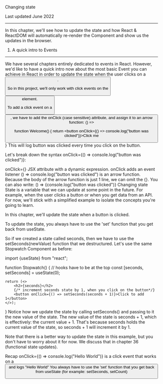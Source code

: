 Changing state 

Last updated June 2022
***

In this chapter, we'll see how to update the state and how React & ReactDOM will automatically re-render the Component and show us the updates in the browser.

1. A quick intro to Events
****
   We have several chapters entirely dedicated to events in React.
However, we'd like to have a quick intro now about the most basic Event you can achieve in React in order to update the state when the user clicks on a <button>.

So in this project, we'll only work with click events on the <button> element.

To add a click event on a <button>, we have to add the onClick (case sensitive) attribute, and assign it to an arrow function: () => 

function Welcome() {
    return <button onClick={() => console.log("button was clicked")}>Click me</button>
}
This will log button was clicked every time you click on the button.

Let's break down the syntax onClick={() => console.log("button was clicked")}:

onClick={} JSX attribute with a dynamic expression.
onClick adds an event listener
() => console.log("button was clicked") is an arrow function. Because the body of the arrow function is just 1 line, we can omit the {}. You can also write: () => {console.log("button was clicked")}
Changing state
State is a variable that we can update at some point in the future.
For example, when the user clicks a button or when you get data from an API.
For now, we'll stick with a simplified example to isolate the concepts you're going to learn.

In this chapter, we'll update the state when a button is clicked.

To update the state, you always have to use the 'set' function that you get back from useState.

So if we created a state called seconds, then we have to use the setSeconds(newValue) function that we destructured. Let's use the same Stopwatch Component as before:

import {useState} from "react";

function Stopwatch() {
    // hooks have to be at the top
    const [seconds, setSeconds] = useState(0);

    return (<>
        <h2>{seconds}</h2>
        {/* increment seconds state by 1, when you click on the button*/}
        <button onClick={() => setSeconds(seconds + 1)}>Click to add 1</button>
    </>);
}
Notice how we update the state by calling setSeconds() and passing to it the new value of the state.
The new value of the state is seconds + 1, which is effectively: the current value + 1.
That's because seconds holds the current value of the state, so seconds + 1 will increment it by 1.

Note that there is a better way to update the state in this example, but you don't have to worry about it for now. We discuss that in chapter 36 (functional state updates).

Recap
onClick={() => console.log("Hello World")} is a click event that works on a <button> and logs "Hello World"
You always have to use the 'set' function that you get back from useState (for example: setSeconds, setCount)

